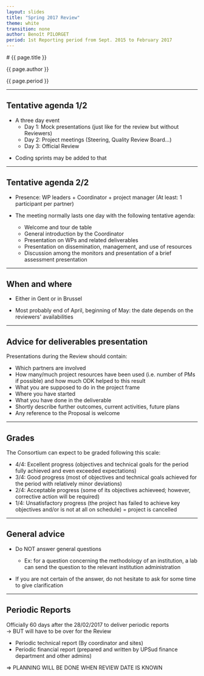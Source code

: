 ```yaml
---
layout: slides
title: "Spring 2017 Review"
theme: white
transition: none
author: Benoît PILORGET
period: 1st Reporting period from Sept. 2015 to February 2017
---
```


<section data-markdown data-separator="^---\n" data-separator-vertical="^--\n">
# {{ page.title }}

{{ page.author }}

{{ page.period }}

---

## Tentative agenda 1/2
- A three day event
    - Day 1: Mock presentations (just like for the review but without Reviewers)
    - Day 2: Project meetings (Steering, Quality Review Board...)
    - Day 3: Official Review

+ Coding sprints may be added to that

---

## Tentative agenda 2/2

- Presence: WP leaders + Coordinator + project manager (At least: 1 participant per partner)

- The meeting normally lasts one day with the following tentative agenda:
    - Welcome and tour de table
    - General introduction by the Coordinator 
    - Presentation on WPs and related deliverables
    - Presentation on dissemination, management, and use of resources
    - Discussion among the monitors and presentation of a brief assessment presentation

---

## When and where

- Either in Gent or in Brussel

- Most probably end of April, beginning of May: the date depends on the reviewers' availabilities

---

## Advice for deliverables presentation

Presentations during the Review should contain:

- Which partners are involved
- How many/much project resources have been used (i.e. number of PMs if possible) and how much ODK helped to this result
- What you are supposed to do in the project frame
- Where you have started
- What you have done in the deliverable
- Shortly describe further outcomes, current activities, future plans
- Any reference to the Proposal is welcome 

---

## Grades

The Consortium can expect to be graded following this scale:

- 4/4: Excellent progress (objectives and technical goals for the period fully achieved and even exceeded expectations)
- 3/4: Good progress (most of objectives and technical goals achieved for the period with relatively minor deviations)
- 2/4: Acceptable progress (some of its objectives achieveed; however, corrective action will be required)
- 1/4: Unsatisfactory progress (the project has failed to achieve key objectives and/or is not at all on schedule) = project is cancelled

---

## General advice

- Do NOT answer general questions
    - Ex: for a question concerning the methodology of an institution, a lab can send the question to the relevant institution administration
 
- If you are not certain of the answer, do not hesitate to ask for some time to give clarification

---

## Periodic Reports

Officially 60 days after the 28/02/2017 to deliver periodic reports		
    -> BUT will have to be over for the Review

- Periodic technical report (By coordinator and sites)
- Periodic financial report (prepared and written by UPSud finance department and other admins) 

=> PLANNING  WILL BE DONE WHEN REVIEW DATE IS KNOWN

</section>
